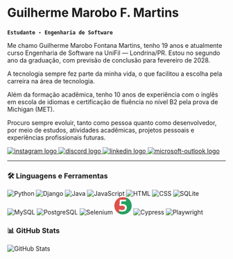 # Guilherme Marobo F. Martins

**`Estudante - Engenharia de Software`**

Me chamo Guilherme Marobo Fontana Martins, tenho 19 anos e atualmente curso Engenharia de Software na UniFil — Londrina/PR. Estou no segundo ano da graduação, com previsão de conclusão para fevereiro de 2028.

A tecnologia sempre fez parte da minha vida, o que facilitou a escolha pela carreira na área de tecnologia. 

Além da formação acadêmica, tenho 10 anos de experiência com o inglês em escola de idiomas e certificação de fluência no nível B2 pela prova de Michigan (MET).

Procuro sempre evoluir, tanto como pessoa quanto como desenvolvedor, por meio de estudos, atividades acadêmicas, projetos pessoais e experiências profissionais futuras.


<p align="left">
    <a href="https://www.instagram.com/g.marobo" target="_blank">
    <img src="https://img.shields.io/static/v1?message=Instagram&logo=instagram&label=&color=E4405F&logoColor=white&labelColor=&style=for-the-badge" height="35" alt="instagram logo"  />
  </a>
  <a href="https://www.discordapp.com/users/471748139825496064" target="_blank">
    <img src="https://img.shields.io/static/v1?message=Discord&logo=discord&label=&color=7289DA&logoColor=white&labelColor=&style=for-the-badge" height="35" alt="discord logo"  />
  </a>
  <a href="https://www.linkedin.com/in/guimarobo/" target="_blank">
    <img src="https://img.shields.io/static/v1?message=LinkedIn&logo=linkedin&label=&color=0077B5&logoColor=white&labelColor=&style=for-the-badge" height="35" alt="linkedin logo"  />
  </a>
    <a href="mailto:guimarobo@outlook.com">
  <img src="https://img.shields.io/static/v1?message=e-MAIL&logo=microsoft-outlook&label=&color=0078D4&logoColor=white&labelColor=&style=for-the-badge" height="35" alt="microsoft-outlook logo"  />
  </a>
</p>

---

### 🛠️ Linguagens e Ferramentas

<p align="left">
  <img src="https://cdn.jsdelivr.net/gh/devicons/devicon/icons/python/python-original.svg" alt="Python" width="40" height="40"/>
  <img src="https://cdn.jsdelivr.net/gh/devicons/devicon/icons/django/django-plain.svg" alt="Django" width="40" height="40"/>
  <img src="https://cdn.jsdelivr.net/gh/devicons/devicon/icons/java/java-original.svg" alt="Java" width="40" height="40"/>
  <img src="https://cdn.jsdelivr.net/gh/devicons/devicon/icons/javascript/javascript-original.svg" alt="JavaScript" width="40" height="40"/>
<!--   <img src="https://cdn.jsdelivr.net/gh/devicons/devicon/icons/typescript/typescript-original.svg" alt="TypeScript" width="40" height="40"/> -->
<!--   <img src="https://cdn.jsdelivr.net/gh/devicons/devicon/icons/vuejs/vuejs-original.svg" alt="Vue.js" width="40" height="40"/> -->
  <img src="https://cdn.jsdelivr.net/gh/devicons/devicon/icons/html5/html5-original.svg" alt="HTML" width="40" height="40"/>
  <img src="https://cdn.jsdelivr.net/gh/devicons/devicon/icons/css3/css3-original.svg" alt="CSS" width="40" height="40"/>
  <img src="https://cdn.jsdelivr.net/gh/devicons/devicon/icons/sqlite/sqlite-original.svg" alt="SQLite" width="40" height="40"/>
  <img src="https://cdn.jsdelivr.net/gh/devicons/devicon/icons/mysql/mysql-original.svg" alt="MySQL" width="40" height="40"/>
  <img src="https://cdn.jsdelivr.net/gh/devicons/devicon/icons/postgresql/postgresql-original.svg" alt="PostgreSQL" width="40" height="40"/>
  <img src="https://cdn.jsdelivr.net/gh/devicons/devicon/icons/selenium/selenium-original.svg" alt="Selenium" width="40" height="40"/>
  <img src="https://raw.githubusercontent.com/devicons/devicon/master/icons/junit/junit-original.svg" alt="JUnit" width="40" height="40"/>
  <img src="https://cdn.jsdelivr.net/gh/devicons/devicon/icons/cypressio/cypressio-original.svg" alt="Cypress" width="40" height="40"/>
  <img src="https://playwright.dev/img/playwright-logo.svg" alt="Playwright" width="40" height="40"/>
</p>


### 📊 GitHub Stats

<p>
<img 
      align="left" 
      alt="GitHub Stats" 
      height="150" 
      src="https://github-readme-stats.vercel.app/api/top-langs/?username=guimarobo&theme=github_dark&layout=compact&custom_title=Tecnologias&langs_count=9" 
  />
</p>
